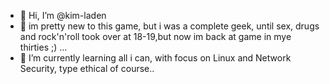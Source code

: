 - 👋 Hi, I’m @kim-laden
- 👀 im pretty new to this game,
but i was a complete geek, until sex, drugs and rock'n'roll took over at 18-19,but now im back at game in mye thirties ;) ...
- 🌱 I’m currently learning all i can, with focus on Linux and Network Security, type ethical of course..

<!---
kim-laden/kim-laden is a ✨ special ✨ repository because its `README.md` (this file) appears on your GitHub profile.
You can click the Preview link to take a look at your changes.
--->
